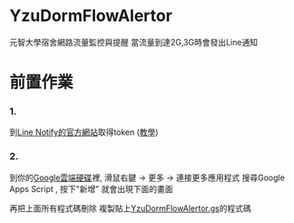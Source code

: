 # YzuDormFlowAlertor
元智大學宿舍網路流量監控與提醒
當流量到達2G,3G時會發出Line通知

# 前置作業
### 1.
到[Line Notify的官方網站](https://notify-bot.line.me/zh_TW/)取得token
([教學](http://pythonorz.blogspot.com/2017/12/python-line-notify-line-notify-line.html))
### 2.
到你的[Google雲端硬碟](https://drive.google.com/)裡,
滑鼠右鍵 -> 更多 -> 連接更多應用程式
搜尋Google Apps Script , 按下"新增"
就會出現下面的畫面

再把上面所有程式碼刪除
複製貼上[YzuDormFlowAlertor.gs]()的程式碼

